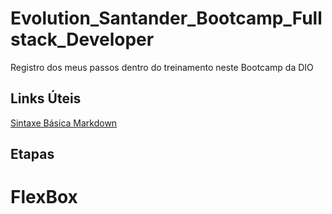 ﻿# Evolution_Santander_Bootcamp_Fullstack_Developer
Registro dos meus passos dentro do treinamento neste Bootcamp da DIO

## Links Úteis
[Sintaxe Básica Markdown](https://www.markdownguide.org/basic-syntax/)

## Etapas
# FlexBox

